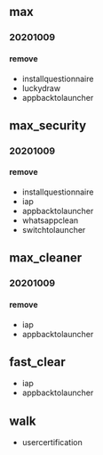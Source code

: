 
## max
### 20201009
#### remove
- installquestionnaire
- luckydraw
- appbacktolauncher


## max_security
### 20201009
#### remove
- installquestionnaire
- iap
- appbacktolauncher
- whatsappclean
- switchtolauncher


## max_cleaner
### 20201009
#### remove
- iap
- appbacktolauncher


## fast_clear
- iap
- appbacktolauncher


## walk
- usercertification
